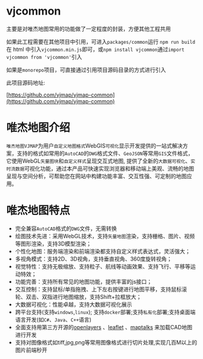 # vjcommon

主要是对唯杰地图常用的功能做了一定程度的封装，方便其他工程共用

如果此工程需要在其他项目中引用，可进入`packages/common`运行 `npm run build`在 html 中引入`vjcommon.min.js`即可，或`npm install vjcommon`通过`import vjcommon from 'vjcommon'`引入

如果是`monorepo`项目，可直接通过引用项目源码目录的方式进行引入

此项目源码地址: 

[https://github.com/vjmap/vjmap-common](https://github.com/vjmap/vjmap-common)

# 唯杰地图介绍

`唯杰地图VJMAP`为用户`自定义地图格式`WebGIS`可视化`显示开发提供的一站式解决方案，支持的格式如常用的`AutoCAD`的`DWG`格式文件、`GeoJSON`等常用`GIS`文件格式，它使用WebGL`矢量图块`和`自定义样式`呈现交互式地图, 提供了全新的`大数据可视化`、`实时流数据`可视化功能，通过本产品可快速实现浏览器和移动端上美观、流畅的地图呈现与空间分析，可帮助您在网站中构建功能丰富、交互性强、可定制的地图应用。

# 唯杰地图特点

- 完全兼容`AutoCAD`格式的`DWG`文件，无需转换
- 绘图技术先进：采用WebGL技术，支持`矢量地图`渲染，支持栅格、图片、视频等图形渲染，支持3D模型渲染；
- 个性化地图：服务端渲染和前端渲染都支持自定义样式表达式，灵活强大；
- 多视角模式：支持2D、3D视角，支持垂直视角、360度旋转视角；
- 视觉特性：支持无极缩放、支持粒子、航线等动画效果、支持飞行、平移等运动特效；
- 功能完善：支持所有常见的地图功能，提供丰富的js接口；
- 交互控制：支持鼠标/单指拖拽、上下左右按键进行地图平移，支持鼠标滚轮、双击、双指进行地图缩放，支持Shift+拉框放大；
- 大数据可视化：性能卓越，支持大数据可视化展示
- 跨平台支持(支持`windows`,`linux`); 支持`docker`部署;支持`私有化`部署;支持桌面端语言开发(如`C#`、`Java`、`C++`语言)
- 全面支持用第三方开源的[openlayers](https://vjmap.com/demo/#/demo/map/openlayers/01olraster) 、[leaflet](https://vjmap.com/demo/#/demo/map/leaflet/01leafletraster) 、[maptalks](https://vjmap.com/demo/#/demo/map/maptalks/01maptalksraster) 来加载CAD地图进行开发
- 支持对图像格式如tiff,jpg,png等常用图像格式进行切片处理,实现几百M以上的图片前端秒开

